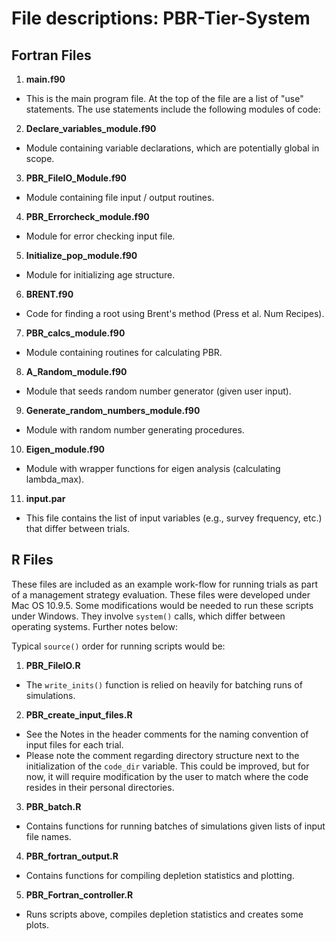 File descriptions: PBR-Tier-System
===============

## Fortran Files

1. **main.f90** 
  * This is the main program file. At the top of the file are a list of "use" statements. The use statements include the following modules of code: 

2. **Declare_variables_module.f90**  
  * Module containing variable declarations, which are potentially global in scope.

3. **PBR_FileIO_Module.f90**  
  * Module containing file input / output routines.

4. **PBR_Errorcheck_module.f90**  
  * Module for error checking input file. 

5. **Initialize_pop_module.f90**  
  * Module for initializing age structure.

6. **BRENT.f90**  
  * Code for finding a root using Brent's method (Press et al. Num Recipes).

7. **PBR_calcs_module.f90**  
  * Module containing routines for calculating PBR.

8. **A_Random_module.f90**  
  * Module that seeds random number generator (given user input).

9. **Generate_random_numbers_module.f90**  
  * Module with random number generating procedures.

10. **Eigen_module.f90**  
  * Module with wrapper functions for eigen analysis (calculating lambda_max).

11. **input.par**  
  * This file contains the list of input variables (e.g., survey frequency, etc.) that differ between trials. 

## R Files 

These files are included as an example work-flow for running trials as part of a management strategy evaluation. These files were developed under Mac OS 10.9.5. Some modifications would be needed to run these scripts under Windows. They involve `system()` calls, which differ between operating systems. Further notes below:   

Typical `source()` order for running scripts would be:

1. **PBR_FileIO.R**
  * The `write_inits()` function is relied on heavily for batching runs of simulations.
  
2. **PBR_create_input_files.R**
  * See the Notes in the header comments for the naming convention of input files for each trial.
  * Please note the comment regarding directory structure next to the initialization of the `code_dir` variable. This could be improved, but for now, it will require modification by the user to match where the code resides in their personal directories. 

3. **PBR_batch.R**
  * Contains functions for running batches of simulations given lists of input file names. 

4. **PBR_fortran_output.R**
  * Contains functions for compiling depletion statistics and plotting. 

5. **PBR_Fortran_controller.R**
  * Runs scripts above, compiles depletion statistics and creates some plots.








